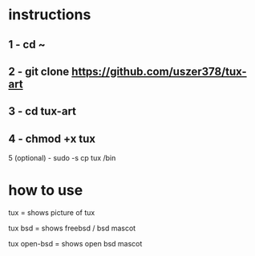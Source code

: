 instructions
============
1 - cd ~
---------
2 - git clone https://github.com/uszer378/tux-art
---------------------------------------------------
3 - cd tux-art
---------
4 - chmod +x tux
-
5 (optional) - sudo -s cp tux /bin

how to use 
==========
tux = shows picture of tux

tux bsd = shows freebsd / bsd mascot

tux open-bsd = shows open bsd mascot
